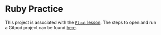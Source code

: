 # Ruby Practice

This project is associated with the [`Float` lesson](https://learn.firstdraft.com/lessons/11). The steps to open and run a Gitpod project can be found [here](https://learn.firstdraft.com/lessons/29).
